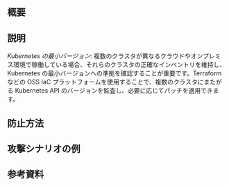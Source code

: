 ## 概要

## 説明

*Kubernetes の最小バージョン*: 複数のクラスタが異なるクラウドやオンプレミス環境で稼働している場合、それらのクラスタの正確なインベントリを維持し、Kubernetes の最小バージョンへの準拠を確認することが重要です。Terraform などの OSS IaC プラットフォームを使用することで、複数のクラスタにまたがる Kubernetes API のバージョンを監査し、必要に応じてパッチを適用できます。

## 防止方法

## 攻撃シナリオの例


## 参考資料
